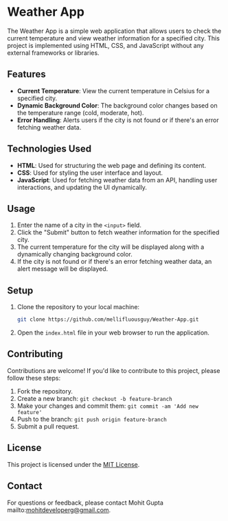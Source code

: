 # Weather App

The Weather App is a simple web application that allows users to check the current temperature and view weather information for a specified city. This project is implemented using HTML, CSS, and JavaScript without any external frameworks or libraries.

## Features

- **Current Temperature**: View the current temperature in Celsius for a specified city.
- **Dynamic Background Color**: The background color changes based on the temperature range (cold, moderate, hot).
- **Error Handling**: Alerts users if the city is not found or if there's an error fetching weather data.

## Technologies Used

- **HTML**: Used for structuring the web page and defining its content.
- **CSS**: Used for styling the user interface and layout.
- **JavaScript**: Used for fetching weather data from an API, handling user interactions, and updating the UI dynamically.

## Usage

1. Enter the name of a city in the `<input>` field.
2. Click the "Submit" button to fetch weather information for the specified city.
3. The current temperature for the city will be displayed along with a dynamically changing background color.
4. If the city is not found or if there's an error fetching weather data, an alert message will be displayed.

## Setup

1. Clone the repository to your local machine:

    ```bash
    git clone https://github.com/mellifluousguy/Weather-App.git
    ```

2. Open the `index.html` file in your web browser to run the application.


## Contributing

Contributions are welcome! If you'd like to contribute to this project, please follow these steps:

1. Fork the repository.
2. Create a new branch: `git checkout -b feature-branch`
3. Make your changes and commit them: `git commit -am 'Add new feature'`
4. Push to the branch: `git push origin feature-branch`
5. Submit a pull request.

## License

This project is licensed under the [MIT License](LICENSE).

## Contact

For questions or feedback, please contact Mohit Gupta mailto:mohitdeveloperg@gmail.com.
